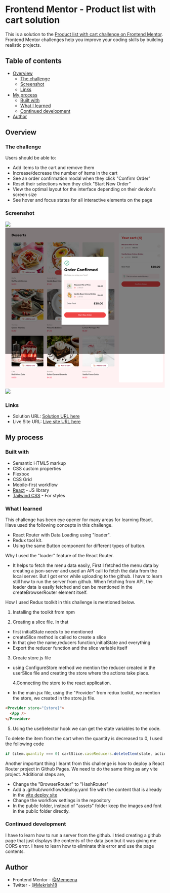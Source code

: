 # Frontend Mentor - Product list with cart solution

This is a solution to the [Product list with cart challenge on Frontend Mentor](https://www.frontendmentor.io/challenges/product-list-with-cart-5MmqLVAp_d). Frontend Mentor challenges help you improve your coding skills by building realistic projects.

## Table of contents

- [Overview](#overview)
  - [The challenge](#the-challenge)
  - [Screenshot](#screenshot)
  - [Links](#links)
- [My process](#my-process)
  - [Built with](#built-with)
  - [What I learned](#what-i-learned)
  - [Continued development](#continued-development)
- [Author](#author)

## Overview

### The challenge

Users should be able to:

- Add items to the cart and remove them
- Increase/decrease the number of items in the cart
- See an order confirmation modal when they click "Confirm Order"
- Reset their selections when they click "Start New Order"
- View the optimal layout for the interface depending on their device's screen size
- See hover and focus states for all interactive elements on the page

### Screenshot

![](./Desktop_Screenshot_EmptyCart.png)
![](./Desktop_Screenshot_Order.png)
![](./Mobile_Screenshot.png)

### Links

- Solution URL: [Solution URL here](https://github.com/Memeena/product-list-with-cart)
- Live Site URL: [Live site URL here](https://memeena.github.io/product-list-with-cart/)

## My process

### Built with

- Semantic HTML5 markup
- CSS custom properties
- Flexbox
- CSS Grid
- Mobile-first workflow
- [React](https://reactjs.org/) - JS library
- [Tailwind CSS](https://tailwindcss.com/) - For styles

### What I learned

This challenge has been eye opener for many areas for learning React. Have used the following concepts in this challenge.

- React Router with Data Loading using "loader".
- Redux tool kit.
- Using the same Button component for different types of button.

Why I used the "loader" feature of the React Router.

- It helps to fetch the menu data easily, First I fetched the menu data by creating a json-server and used an API call to fetch the data from the local server. But I got error while uploading to the github. I have to learn still how to run the server from github. When fetching from API, the loader data is easily fetched and can be mentioned in the createBrowserRouter element itself.

How I used Redux toolkit in this challenge is mentioned below.

1. Installing the toolkit from npm

2. Creating a slice file. In that

- first initialState needs to be mentioned
- createSlice method is called to create a slice
- In that give the name,reducers function,initialState and everything
- Export the reducer function and the slice variable itself

3. Create store.js file

- using ConfigureStore method we mention the reducer created in the userSlice file and creating the store where the actions take place.

  4.Connecting the store to the react application.

- In the main.jsx file, using the "Provider" from redux toolkit, we mention the store, we created in the store.js file.

```html
<Provider store="{store}">
  <App />
</Provider>
```

5. Using the useSelector hook we can get the state variables to the code.

To delete the item from the cart when the quantity is decreased to 0, I used the following code

```js
if (item.quantity === 0) cartSlice.caseReducers.deleteItem(state, action);
```

Another important thing I learnt from this challenge is how to deploy a React Router project in Github Pages. We need to do the same thing as any vite project. Additional steps are,

- Change the "BrowserRouter" to "HashRouter"
- Add a .github/workflow/deploy.yaml file with the content that is already in the [vite deploy site]("https://vite.dev/guide/static-deploy")
- Change the workflow settings in the repository
- In the public folder, instead of "assets" folder keep the images and font in the public folder directly.

### Continued development

I have to learn how to run a server from the github. I tried creating a github page that just displays the contents of the data.json but it was giving me CORS error. I have to learn how to eliminate this error and use the page contents.

## Author

- Frontend Mentor - [@Memeena](https://www.frontendmentor.io/profile/Memeena)
- Twitter - [@Mekrish18](https://www.twitter.com/Mekrish18)
